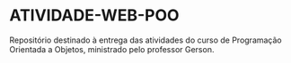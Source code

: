 # ATIVIDADE-WEB-POO
Repositório destinado à entrega das atividades do curso de Programação Orientada a Objetos, ministrado pelo professor Gerson.
